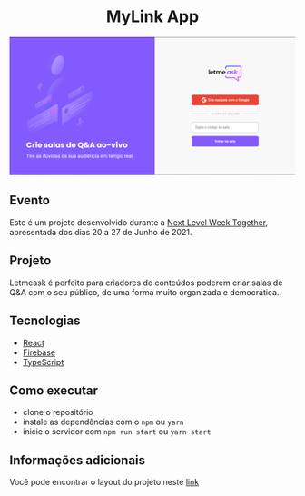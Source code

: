 <h1 align="center">MyLink App</h1>

<div align="center">
  <img src='./github/cover.png' alt="tela inicial letmeask" />
</div>

## Evento

Este é um projeto desenvolvido durante a [Next Level Week Together](https://nextlevelweek.com/), apresentada dos dias 20 a 27 de Junho de 2021.

## Projeto

Letmeask é perfeito para criadores de conteúdos poderem criar salas de Q&A com o seu público, de uma forma muito organizada e democrática..

## Tecnologias

- [React](https://reactjs.org/)
- [Firebase](https://firebase.google.com/)
- [TypeScript](https://www.typescriptlang.org/)

## Como executar

- clone o repositório
- instale as dependências com o `npm` ou `yarn`
- inicie o servidor com `npm run start` ou `yarn start`

## Informações adicionais

Você pode encontrar o layout do projeto neste [link](https://www.figma.com/file/u0BQK8rCf2KgzcukdRRCWh/Letmeask/duplicate)
